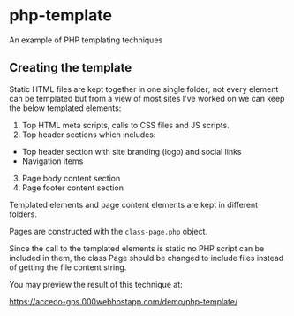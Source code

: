 # php-template
An example of PHP templating techniques

## Creating the template

Static HTML files are kept together in one single folder; not every element can be templated but from a view of most sites I've worked on we can keep the below templated elements:

1. Top HTML meta scripts, calls to CSS files and JS scripts.
2. Top header sections which includes:
  - Top header section with site branding (logo) and social links
  - Navigation items
3. Page body content section
4. Page footer content section

Templated elements and page content elements are kept in different folders.

Pages are constructed with the <code>class-page.php</code> object.

Since the call to the templated elements is static no PHP script can be included in them, the class Page should be changed to include files instead of getting the file content string.

You may preview the result of this technique at:

https://accedo-gps.000webhostapp.com/demo/php-template/